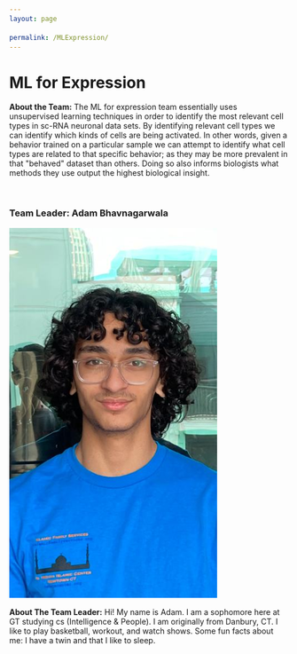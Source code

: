 ```yaml
---
layout: page

permalink: /MLExpression/
---
```


<h1>ML for Expression</h1>

<p><strong>About the Team:</strong> The ML for expression team essentially uses unsupervised learning techniques in order to identify the most relevant cell types in sc-RNA neuronal data sets. By identifying relevant cell types we can identify which kinds of cells are being activated. In other words, given a behavior trained on a particular sample we can attempt to identify what cell types are related to that specific behavior; as they may be more prevalent in that "behaved" dataset than others. Doing so also informs biologists what methods they use output the highest biological insight.  </p>
<br/>

<h3>Team Leader: Adam Bhavnagarwala</h3>
<img src="/images/Adam%20Bhavnagarwala.jpg?raw=true" alt="Adam Bhavnagarwala.jpg">
<p><strong>About The Team Leader:</strong> Hi! My name is Adam. I am a sophomore here at GT studying cs (Intelligence & People). I am originally from Danbury, CT. I like to play basketball, workout, and watch shows. Some fun facts about me: I have a twin and that I like to sleep.</p>
